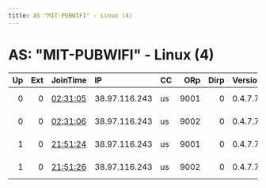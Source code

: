 ```yaml
---
title: AS "MIT-PUBWIFI" - Linux (4)
---
```


# AS: "MIT-PUBWIFI" - Linux (4)

|   Up |   Ext | JoinTime                                                                                              | IP            | CC   |   ORp |   Dirp | Version   | Contact            | Nickname        |   eFamMembers |
|-----:|------:|:------------------------------------------------------------------------------------------------------|:--------------|:-----|------:|-------:|:----------|:-------------------|:----------------|--------------:|
|    0 |     0 | [02:31:05](https://nusenu.github.io/OrNetStats/w/relay/A08077802CBBB531D10C122C1BBB69F2D37A152F.html) | 38.97.116.243 | us   |  9001 |      0 | 0.4.7.7   | recipe-acl@mit.edu | WikiHowRecipes  |             1 |
|    0 |     0 | [02:31:06](https://nusenu.github.io/OrNetStats/w/relay/3A6AFE32CED453BA5440A4B97EF0E08C4CDA2D4F.html) | 38.97.116.243 | us   |  9002 |      0 | 0.4.7.7   | recipe-acl@mit.edu | WholesomeRelay2 |             1 |
|    1 |     0 | [21:51:24](https://nusenu.github.io/OrNetStats/w/relay/191C826EA91B9FDF45FF50E01DB2B9CFAE7114EE.html) | 38.97.116.243 | us   |  9001 |      0 | 0.4.7.7   | recipe-acl@mit.edu | WikiHowRecipes  |             4 |
|    1 |     0 | [21:51:26](https://nusenu.github.io/OrNetStats/w/relay/AA51C355347C671CC66AE8838823772C43EC2E5D.html) | 38.97.116.243 | us   |  9002 |      0 | 0.4.7.7   | recipe-acl@mit.edu | DadaRecipes     |             4 |
